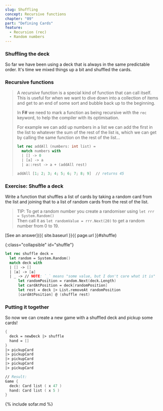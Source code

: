 ```yaml
---
slug: Shuffling
concept: Recursive functions
chapter: "09"
part: "Defining Cards"
feature: 
  - Recursion (rec)
  - Random numbers
---
```

### Shuffling the deck
So far we have been using a deck that is always in the same predictable order.  It's time we mixed things up a bit and shuffled the cards.

### Recursive functions
> A _recursive_ function is a special kind of function that can call itself.
> This is useful for when we want to dive down into a collection of items and get to an end of some sort and bubble back up to the beginning.
> 
> In __F#__ we need to mark a function as being recursive with the `rec` keyword, to help the compiler with its optimisation.
> 
> For example we can add up numbers in a list we can add the first in the list to whatever the sum of the rest of the list is, 
> which we can get by calling the same function on the rest of the list...
> 
> ```fsharp
> let rec addAll (numbers: int list) =
>   match numbers with 
>   | [] -> 0
>   | [a] -> a
>   | a::rest -> a + (addAll rest)
> 
> addAll [1; 2; 3; 4; 5; 6; 7; 8; 9]  // returns 45
> ```

### Exercise: Shuffle a deck
Write a function that shuffles a list of cards by taking a random card from the list and joining that to a list of random cards from the rest of the list.

> TIP: To get a random number you create a randomiser using `let rrr = System.Random()`  
>      Then call it as `let randomValue = rrr.Next(20)` to get a random number from 0 to 19.

[See an answer]({{ site.baseurl }}{{ page.url }}#shuffle)

{:class="collapsible" id="shuffle"}
```fsharp
let rec shuffle deck = 
  let random = System.Random()
  match deck with 
  | [] -> []
  | [a] -> [a]
  | _ -> // NOTE: `_` means "some value, but I don't care what it is"
      let randomPosition = random.Next(deck.Length)
      let cardAtPosition = deck[randomPosition]
      let rest = deck |> List.removeAt randomPosition
      [cardAtPosition] @ (shuffle rest)
```

### Putting it together

So now we can create a new game with a shuffled deck and pickup some cards!

```fsharp
{
  deck = newDeck |> shuffle
  hand = []
}
|> pickupCard
|> pickupCard
|> pickupCard
|> pickupCard
|> pickupCard

// Result:
Game {
  deck: Card list ( x 47 )
  hand: Card list ( x 5 )
}

```


{% include sofar.md %}